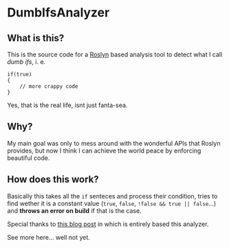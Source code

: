 # DumbIfsAnalyzer  
  
## What is this?
This is the source code for a [Roslyn](https://github.com/dotnet/roslyn) based analysis tool to detect what I call *dumb ifs*, i. e. 

```  
if(true)  
{  
    // more crappy code
}  
```  

Yes, that is the real life, isnt just fanta-sea.

## Why?
My main goal was only to mess around with the wonderful APIs that Roslyn provides, but now I think I can achieve the world peace by enforcing beautiful code.  

## How does this work?
Basically this takes all the `if` senteces and process their condition, tries to find wether it is a constant value (`true`, `false`, `!false && true || false`...) and **throws an error on build** if that is the case.  
  
Special thanks to [this blog post](https://msdn.microsoft.com/en-us/magazine/dn879356.aspx) in which is entirely based this analyzer.

See more here... well not yet.
